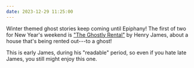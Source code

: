 ```yaml
---
date: 2023-12-29 11:25:00
---
```


Winter themed ghost stories keep coming until Epiphany! The first of two for New Year's weekend is ["The Ghostly Rental"]([https://multoghost.wordpress.com/2023/12/29/the-ghostly-rental/](https://multoghost.wordpress.com/2023/12/29/the-ghostly-rental/)) by Henry James, about a house that's being rented out---to a ghost!  

This is early James, during his "readable" period, so even if you hate late James, you still might enjoy this one.
